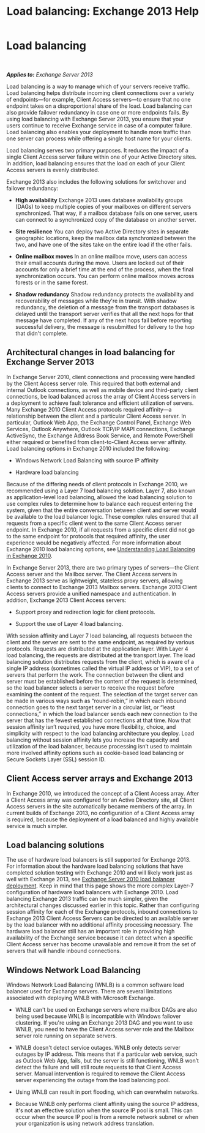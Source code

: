 ﻿---
title: 'Load balancing: Exchange 2013 Help'
TOCTitle: Load balancing
ms:assetid: f572c193-6f3a-400e-9085-a9d3e5e18c59
ms:mtpsurl: https://technet.microsoft.com/en-us/library/JJ898588(v=EXCHG.150)
ms:contentKeyID: 50874017
ms.date: 12/09/2016
mtps_version: v=EXCHG.150
---

# Load balancing

 

_**Applies to:** Exchange Server 2013_


Load balancing is a way to manage which of your servers receive traffic. Load balancing helps distribute incoming client connections over a variety of endpoints—for example, Client Access servers—to ensure that no one endpoint takes on a disproportional share of the load. Load balancing can also provide failover redundancy in case one or more endpoints fails. By using load balancing with Exchange Server 2013, you ensure that your users continue to receive Exchange service in case of a computer failure. Load balancing also enables your deployment to handle more traffic than one server can process while offering a single host name for your clients.

Load balancing serves two primary purposes. It reduces the impact of a single Client Access server failure within one of your Active Directory sites. In addition, load balancing ensures that the load on each of your Client Access servers is evenly distributed.

Exchange 2013 also includes the following solutions for switchover and failover redundancy:

  - **High availability** Exchange 2013 uses database availability groups (DAGs) to keep multiple copies of your mailboxes on different servers synchronized. That way, if a mailbox database fails on one server, users can connect to a synchronized copy of the database on another server.

  - **Site resilience** You can deploy two Active Directory sites in separate geographic locations, keep the mailbox data synchronized between the two, and have one of the sites take on the entire load if the other fails.

  - **Online mailbox moves** In an online mailbox move, users can access their email accounts during the move. Users are locked out of their accounts for only a brief time at the end of the process, when the final synchronization occurs. You can perform online mailbox moves across forests or in the same forest.

  - **Shadow redundancy** Shadow redundancy protects the availability and recoverability of messages while they're in transit. With shadow redundancy, the deletion of a message from the transport databases is delayed until the transport server verifies that all the next hops for that message have completed. If any of the next hops fail before reporting successful delivery, the message is resubmitted for delivery to the hop that didn't complete.

## Architectural changes in load balancing for Exchange Server 2013

In Exchange Server 2010, client connections and processing were handled by the Client Access server role. This required that both external and internal Outlook connections, as well as mobile device and third-party client connections, be load balanced across the array of Client Access servers in a deployment to achieve fault tolerance and efficient utilization of servers. Many Exchange 2010 Client Access protocols required affinity—a relationship between the client and a particular Client Access server. In particular, Outlook Web App, the Exchange Control Panel, Exchange Web Services, Outlook Anywhere, Outlook TCP/IP MAPI connections, Exchange ActiveSync, the Exchange Address Book Service, and Remote PowerShell either required or benefited from client-to-Client Access server affinity. Load balancing options in Exchange 2010 included the following:

  - Windows Network Load Balancing with source IP affinity

  - Hardware load balancing

Because of the differing needs of client protocols in Exchange 2010, we recommended using a Layer 7 load balancing solution. Layer 7, also known as application-level load balancing, allowed the load balancing solution to use complex rules to determine how to balance each request entering the system, given that the entire conversation between client and server would be available to the load balancer logic. These complex rules ensured that all requests from a specific client went to the same Client Access server endpoint. In Exchange 2010, if all requests from a specific client did not go to the same endpoint for protocols that required affinity, the user experience would be negatively affected. For more information about Exchange 2010 load balancing options, see [Understanding Load Balancing in Exchange 2010](https://go.microsoft.com/fwlink/p/?linkid=196447).

In Exchange Server 2013, there are two primary types of servers—the Client Access server and the Mailbox server. The Client Access servers in Exchange 2013 serve as lightweight, stateless proxy servers, allowing clients to connect to Exchange 2013 Mailbox servers. Exchange 2013 Client Access servers provide a unified namespace and authentication. In addition, Exchange 2013 Client Access servers:

  - Support proxy and redirection logic for client protocols.

  - Support the use of Layer 4 load balancing.

With session affinity and Layer 7 load balancing, all requests between the client and the server are sent to the same endpoint, as required by various protocols. Requests are distributed at the application layer. With Layer 4 load balancing, the requests are distributed at the transport layer. The load balancing solution distributes requests from the client, which is aware of a single IP address (sometimes called the virtual IP address or VIP), to a set of servers that perform the work. The connection between the client and server must be established before the content of the request is determined, so the load balancer selects a server to receive the request before examining the content of the request. The selection of the target server can be made in various ways such as “round-robin,” in which each inbound connection goes to the next target server in a circular list, or “least connections,” in which the load balancer sends each new connection to the server that has the fewest established connections at that time. Now that session affinity isn’t required, you have more flexibility, choice, and simplicity with respect to the load balancing architecture you deploy. Load balancing without session affinity lets you increase the capacity and utilization of the load balancer, because processing isn’t used to maintain more involved affinity options such as cookie-based load balancing or Secure Sockets Layer (SSL) session ID.

## Client Access server arrays and Exchange 2013

In Exchange 2010, we introduced the concept of a Client Access array. After a Client Access array was configured for an Active Directory site, all Client Access servers in the site automatically became members of the array. In current builds of Exchange 2013, no configuration of a Client Access array is required, because the deployment of a load balanced and highly available service is much simpler.

## Load balancing solutions

The use of hardware load balancers is still supported for Exchange 2013. For information about the hardware load balancing solutions that have completed solution testing with Exchange 2010 and will likely work just as well with Exchange 2013, see [Exchange Server 2010 load balancer deployment](https://go.microsoft.com/fwlink/p/?linkid=261834). Keep in mind that this page shows the more complex Layer-7 configuration of hardware load balancers with Exchange 2010. Load balancing Exchange 2013 traffic can be much simpler, given the architectural changes discussed earlier in this topic. Rather than configuring session affinity for each of the Exchange protocols, inbound connections to Exchange 2013 Client Access Servers can be directed to an available server by the load balancer with no additional affinity processing necessary. The hardware load balancer still has an important role in providing high availability of the Exchange service because it can detect when a specific Client Access server has become unavailable and remove it from the set of servers that will handle inbound connections.

## Windows Network Load Balancing

Windows Network Load Balancing (WNLB) is a common software load balancer used for Exchange servers. There are several limitations associated with deploying WNLB with Microsoft Exchange.

  - WNLB can't be used on Exchange servers where mailbox DAGs are also being used because WNLB is incompatible with Windows failover clustering. If you're using an Exchange 2013 DAG and you want to use WNLB, you need to have the Client Access server role and the Mailbox server role running on separate servers.

  - WNLB doesn't detect service outages. WNLB only detects server outages by IP address. This means that if a particular web service, such as Outlook Web App, fails, but the server is still functioning, WNLB won’t detect the failure and will still route requests to that Client Access server. Manual intervention is required to remove the Client Access server experiencing the outage from the load balancing pool.

  - Using WNLB can result in port flooding, which can overwhelm networks.

  - Because WNLB only performs client affinity using the source IP address, it's not an effective solution when the source IP pool is small. This can occur when the source IP pool is from a remote network subnet or when your organization is using network address translation.

